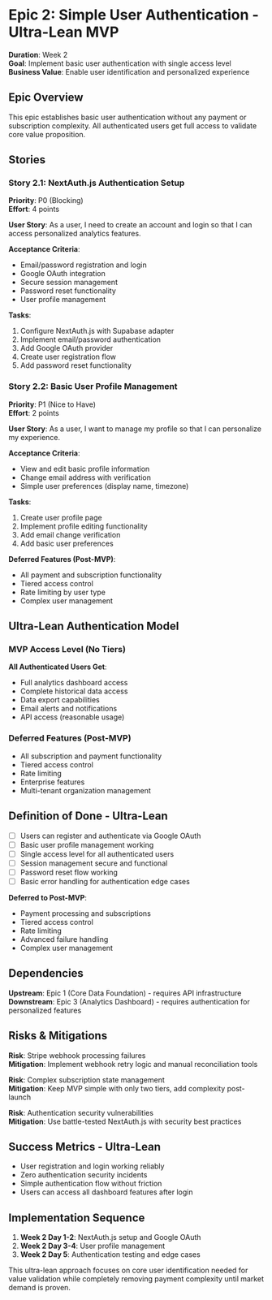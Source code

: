 # Epic 2: Simple User Authentication - Ultra-Lean MVP

**Duration**: Week 2  
**Goal**: Implement basic user authentication with single access level  
**Business Value**: Enable user identification and personalized experience  

## Epic Overview

This epic establishes basic user authentication without any payment or subscription complexity. All authenticated users get full access to validate core value proposition.

## Stories

### Story 2.1: NextAuth.js Authentication Setup
**Priority**: P0 (Blocking)  
**Effort**: 4 points  

**User Story**: As a user, I need to create an account and login so that I can access personalized analytics features.

**Acceptance Criteria**:
- Email/password registration and login
- Google OAuth integration
- Secure session management
- Password reset functionality
- User profile management

**Tasks**:
1. Configure NextAuth.js with Supabase adapter
2. Implement email/password authentication
3. Add Google OAuth provider
4. Create user registration flow
5. Add password reset functionality

### Story 2.2: Basic User Profile Management
**Priority**: P1 (Nice to Have)  
**Effort**: 2 points  

**User Story**: As a user, I want to manage my profile so that I can personalize my experience.

**Acceptance Criteria**:
- View and edit basic profile information
- Change email address with verification
- Simple user preferences (display name, timezone)

**Tasks**:
1. Create user profile page
2. Implement profile editing functionality
3. Add email change verification
4. Add basic user preferences

**Deferred Features (Post-MVP)**:
- All payment and subscription functionality
- Tiered access control
- Rate limiting by user type
- Complex user management

## Ultra-Lean Authentication Model

### MVP Access Level (No Tiers)
**All Authenticated Users Get**:
- Full analytics dashboard access
- Complete historical data access
- Data export capabilities
- Email alerts and notifications
- API access (reasonable usage)

### Deferred Features (Post-MVP)
- All subscription and payment functionality
- Tiered access control
- Rate limiting
- Enterprise features
- Multi-tenant organization management

## Definition of Done - Ultra-Lean

- [ ] Users can register and authenticate via Google OAuth
- [ ] Basic user profile management working
- [ ] Single access level for all authenticated users
- [ ] Session management secure and functional
- [ ] Password reset flow working
- [ ] Basic error handling for authentication edge cases

**Deferred to Post-MVP**:
- Payment processing and subscriptions
- Tiered access control
- Rate limiting
- Advanced failure handling
- Complex user management

## Dependencies

**Upstream**: Epic 1 (Core Data Foundation) - requires API infrastructure  
**Downstream**: Epic 3 (Analytics Dashboard) - requires authentication for personalized features  

## Risks & Mitigations

**Risk**: Stripe webhook processing failures  
**Mitigation**: Implement webhook retry logic and manual reconciliation tools

**Risk**: Complex subscription state management  
**Mitigation**: Keep MVP simple with only two tiers, add complexity post-launch

**Risk**: Authentication security vulnerabilities  
**Mitigation**: Use battle-tested NextAuth.js with security best practices

## Success Metrics - Ultra-Lean

- User registration and login working reliably
- Zero authentication security incidents
- Simple authentication flow without friction
- Users can access all dashboard features after login

## Implementation Sequence

1. **Week 2 Day 1-2**: NextAuth.js setup and Google OAuth
2. **Week 2 Day 3-4**: User profile management
3. **Week 2 Day 5**: Authentication testing and edge cases

This ultra-lean approach focuses on core user identification needed for value validation while completely removing payment complexity until market demand is proven.